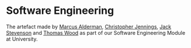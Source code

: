 # Software Engineering

The artefact made by [Marcus Alderman](https://github.com/MarcusAlderman), [Christopher Jennings](https://github.com/TheFlamingSloth), [Jack Stevenson](https://github.com/A-Yakkus) and [Thomas Wood](https://github.com/TyrmL) as part of our Software Engineering Module at University.
